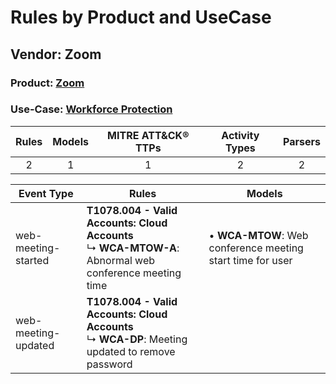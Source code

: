 Rules by Product and UseCase
============================
Vendor: Zoom
------------
### Product: [Zoom](../ds_zoom_zoom.md)
### Use-Case: [Workforce Protection](../../../../UseCases/uc_workforce_protection.md)

| Rules | Models | MITRE ATT&CK® TTPs | Activity Types | Parsers |
|:-----:|:------:|:------------------:|:--------------:|:-------:|
|   2   |   1    |         1          |       2        |    2    |

| Event Type          | Rules    | Models    |
| ---- | ---- | ---- |
| web-meeting-started | <b>T1078.004 - Valid Accounts: Cloud Accounts</b><br> ↳ <b>WCA-MTOW-A</b>: Abnormal web conference meeting time |  • <b>WCA-MTOW</b>: Web conference meeting start time for user |
| web-meeting-updated | <b>T1078.004 - Valid Accounts: Cloud Accounts</b><br> ↳ <b>WCA-DP</b>: Meeting updated to remove password       |    |